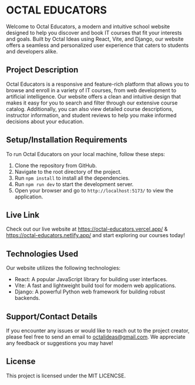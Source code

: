 # OCTAL EDUCATORS

Welcome to Octal Educators, a modern and intuitive school website designed to help you discover and book IT courses that fit your interests and goals. Built by Octal Ideas using React, Vite, and Django, our website offers a seamless and personalized user experience that caters to students and developers alike.

## Project Description

Octal Educators is a responsive and feature-rich platform that allows you to browse and enroll in a variety of IT courses, from web development to artificial intelligence. Our website offers a clean and intuitive design that makes it easy for you to search and filter through our extensive course catalog. Additionally, you can also view detailed course descriptions, instructor information, and student reviews to help you make informed decisions about your education.

## Setup/Installation Requirements

To run Octal Educators on your local machine, follow these steps:

1. Clone the repository from GitHub.
2. Navigate to the root directory of the project.
3. Run `npm install` to install all the dependencies.
4. Run `npm run dev` to start the development server.
5. Open your browser and go to `http://localhost:5173/` to view the application.

## Live Link

Check out our live website at https://octal-educators.vercel.app/ &
https://octal-educators.netlify.app/
 and start exploring our courses today!

## Technologies Used

Our website utilizes the following technologies:

- React: A popular JavaScript library for building user interfaces.
- Vite: A fast and lightweight build tool for modern web applications.
- Django: A powerful Python web framework for building robust backends.

## Support/Contact Details

If you encounter any issues or would like to reach out to the project creator, please feel free to send an email to octalideas@gmail.com. We appreciate any feedback or suggestions you may have!

## License

This project is licensed under the MIT LICENCSE. 